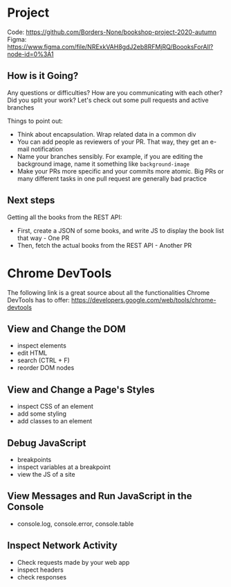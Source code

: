 # Project

Code: https://github.com/Borders-None/bookshop-project-2020-autumn
Figma: https://www.figma.com/file/NRExkVAH8gdJ2eb8RFMjRQ/BoooksForAll?node-id=0%3A1

## How is it Going?

Any questions or difficulties?
How are you communicating with each other? Did you split your work?
Let's check out some pull requests and active branches

Things to point out:

- Think about encapsulation. Wrap related data in a common div
- You can add people as reviewers of your PR. That way, they get an e-mail notification
- Name your branches sensibly. For example, if you are editing the background image, name it something like `background-image`
- Make your PRs more specific and your commits more atomic. Big PRs or many different tasks in one pull request are generally bad practice

## Next steps

Getting all the books from the REST API:

- First, create a JSON of some books, and write JS to display the book list that way - One PR
- Then, fetch the actual books from the REST API - Another PR

# Chrome DevTools

The following link is a great source about all the functionalities Chrome DevTools has to offer:
https://developers.google.com/web/tools/chrome-devtools

## View and Change the DOM

- inspect elements
- edit HTML
- search (CTRL + F)
- reorder DOM nodes

## View and Change a Page's Styles

- inspect CSS of an element
- add some styling
- add classes to an element

## Debug JavaScript

- breakpoints
- inspect variables at a breakpoint
- view the JS of a site

## View Messages and Run JavaScript in the Console

- console.log, console.error, console.table

## Inspect Network Activity

- Check requests made by your web app
- inspect headers
- check responses
